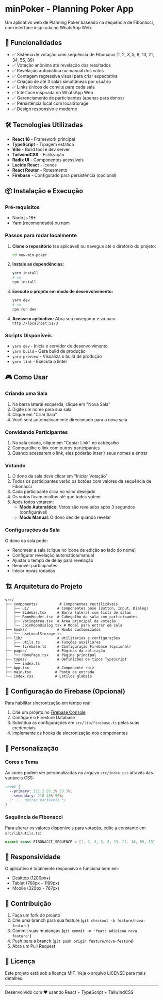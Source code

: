 # minPoker - Planning Poker App

Um aplicativo web de Planning Poker baseado na sequência de Fibonacci, com interface inspirada no WhatsApp Web.

## 🚀 Funcionalidades

- ✅ Sistema de votação com sequência de Fibonacci (1, 2, 3, 5, 8, 13, 21, 34, 55, 89)
- ✅ Votação anônima até revelação dos resultados
- ✅ Revelação automática ou manual dos votos
- ✅ Contagem regressiva visual para criar expectativa
- ✅ Criação de até 3 salas simultâneas por usuário
- ✅ Links únicos de convite para cada sala
- ✅ Interface inspirada no WhatsApp Web
- ✅ Gerenciamento de participantes (apenas para donos)
- ✅ Persistência local com localStorage
- ✅ Design responsivo e moderno

## 🛠️ Tecnologias Utilizadas

- **React 18** - Framework principal
- **TypeScript** - Tipagem estática
- **Vite** - Build tool e dev server
- **TailwindCSS** - Estilização
- **Radix UI** - Componentes acessíveis
- **Lucide React** - Ícones
- **React Router** - Roteamento
- **Firebase** - Configurado para persistência (opcional)

## 📦 Instalação e Execução

### Pré-requisitos

- Node.js 18+ 
- Yarn (recomendado) ou npm

### Passos para rodar localmente

1. **Clone o repositório** (se aplicável) ou navegue até o diretório do projeto:
   ```bash
   cd new-min-poker
   ```

2. **Instale as dependências:**
   ```bash
   yarn install
   # ou
   npm install
   ```

3. **Execute o projeto em modo de desenvolvimento:**
   ```bash
   yarn dev
   # ou
   npm run dev
   ```

4. **Acesse o aplicativo:**
   Abra seu navegador e vá para `http://localhost:5173`

### Scripts Disponíveis

- `yarn dev` - Inicia o servidor de desenvolvimento
- `yarn build` - Gera build de produção
- `yarn preview` - Visualiza o build de produção
- `yarn lint` - Executa o linter

## 🎮 Como Usar

### Criando uma Sala

1. Na barra lateral esquerda, clique em "Nova Sala"
2. Digite um nome para sua sala
3. Clique em "Criar Sala"
4. Você será automaticamente direcionado para a nova sala

### Convidando Participantes

1. Na sala criada, clique em "Copiar Link" no cabeçalho
2. Compartilhe o link com outros participantes
3. Quando acessarem o link, eles poderão inserir seus nomes e entrar

### Votando

1. O dono da sala deve clicar em "Iniciar Votação"
2. Todos os participantes verão os botões com valores da sequência de Fibonacci
3. Cada participante clica no valor desejado
4. Os votos ficam ocultos até que todos votem
5. Após todos votarem:
   - **Modo Automático**: Votos são revelados após 3 segundos (configurável)
   - **Modo Manual**: O dono decide quando revelar

### Configurações da Sala

O dono da sala pode:
- Renomear a sala (clique no ícone de edição ao lado do nome)
- Configurar revelação automática/manual
- Ajustar o tempo de delay para revelação
- Remover participantes
- Iniciar novas rodadas

## 🏗️ Arquitetura do Projeto

```
src/
├── components/          # Componentes reutilizáveis
│   ├── ui/             # Componentes base (Button, Input, Dialog)
│   ├── Sidebar.tsx     # Barra lateral com lista de salas
│   ├── RoomHeader.tsx  # Cabeçalho da sala com participantes
│   ├── VotingArea.tsx  # Área principal de votação
│   └── JoinRoomDialog.tsx # Modal para entrar em sala
├── hooks/              # Hooks customizados
│   └── useLocalStorage.ts
├── lib/                # Utilitários e configurações
│   ├── utils.ts        # Funções auxiliares
│   └── firebase.ts     # Configuração Firebase (opcional)
├── pages/              # Páginas da aplicação
│   └── HomePage.tsx    # Página principal
├── types/              # Definições de tipos TypeScript
│   └── index.ts
├── App.tsx             # Componente raiz
├── main.tsx           # Ponto de entrada
└── index.css          # Estilos globais
```

## 🔧 Configuração do Firebase (Opcional)

Para habilitar sincronização em tempo real:

1. Crie um projeto no [Firebase Console](https://console.firebase.google.com)
2. Configure o Firestore Database
3. Substitua as configurações em `src/lib/firebase.ts` pelas suas credenciais
4. Implemente os hooks de sincronização nos componentes

## 🎨 Personalização

### Cores e Tema

As cores podem ser personalizadas no arquivo `src/index.css` através das variáveis CSS:

```css
:root {
  --primary: 221.2 83.2% 53.3%;
  --secondary: 210 40% 96%;
  /* ... outras variáveis */
}
```

### Sequência de Fibonacci

Para alterar os valores disponíveis para votação, edite a constante em `src/lib/utils.ts`:

```typescript
export const FIBONACCI_SEQUENCE = [1, 2, 3, 5, 8, 13, 21, 34, 55, 89]
```

## 📱 Responsividade

O aplicativo é totalmente responsivo e funciona bem em:
- Desktop (1200px+)
- Tablet (768px - 1199px)  
- Mobile (320px - 767px)

## 🤝 Contribuição

1. Faça um fork do projeto
2. Crie uma branch para sua feature (`git checkout -b feature/nova-feature`)
3. Commit suas mudanças (`git commit -m 'feat: adiciona nova feature'`)
4. Push para a branch (`git push origin feature/nova-feature`)
5. Abra um Pull Request

## 📄 Licença

Este projeto está sob a licença MIT. Veja o arquivo LICENSE para mais detalhes.

---

Desenvolvido com ❤️ usando React + TypeScript + TailwindCSS